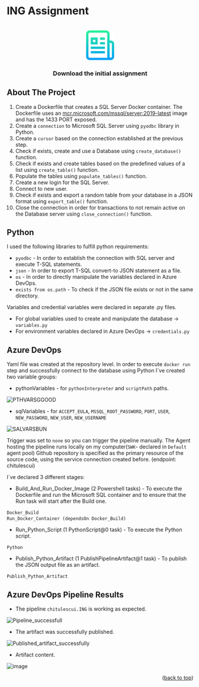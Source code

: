 # ING Assignment
<br />
<div align="center">
  <a href="https://github.com/chitulescui/ING/blob/main/Assignment%20-%20DevOps%20FlexING.docx">
    <img src="images/logo.png" alt="Logo" width="80" height="80">
  </a>

  <h3 align="center">Download the initial assignment</h3>
</div>

<!-- ABOUT THE PROJECT -->
## About The Project
1. Create a Dockerfile that creates a SQL Server Docker container. The Dockerfile uses an <a href="https://hub.docker.com/r/microsoft/mssql-server">mcr.microsoft.com/mssql/server:2019-latest</a> image and has the 1433 PORT exposed. 
2. Create a `connection` to Microsoft SQL Server using `pyodbc` library in Python.
3. Create a `cursor` based on the connection established at the previous step.
5. Check if exists, create and use a Database using `create_database()` function.
6. Check if exists and create tables based on the predefined values of a list using `create_table()` function.
7. Populate the tables using `populate_tables()` function.
8. Create a new login for the SQL Server.
9. Connect to new user.
10. Check if exists and export a random table from your database in a JSON format using `export_table()` function.
11. Close the connection in order for transactions to not remain active on the Database server using `close_connection()` function. 

## Python
I used the following libraries to fulfill python requirements: 
* `pyodbc` - In order to establish the connection with SQL server and execute T-SQL statements. 
* `json` - In order to export T-SQL convert-to JSON statement as a file. 
* `os` - In order to directly manipulate the variables declared in Azure DevOps.
* `exists from os.path` - To check if the JSON file exists or not in the same directory.

Variables and credential variables were declared in separate .py files.
* For global variables used to create and manipulate the database -> `variables.py`
* For environment variables declared in Azure DevOps -> `credentials.py`

## Azure DevOps
Yaml file was created at the repository level. In order to execute `docker run` step and successfully connect to the database using Python I`ve created two variable groups:
* pythonVariables - for `pythonInterpreter` and `scriptPath` paths.
  
![PTHVARSGGOOD](https://github.com/chitulescui/ING/assets/93248891/07d39114-a300-497a-8c90-d4c720f1e48c)

* sqlVariables - for `ACCEPT_EULA`, `MSSQL_ROOT_PASSWORD`, `PORT`, `USER`, `NEW_PASSWORD`, `NEW_USER`, `NEW_USERNAME`

![SALVARSBUN](https://github.com/chitulescui/ING/assets/93248891/9d1b4b59-7769-48ce-8010-49c6c33ec88f)

Trigger was set to `none` so you can trigger the pipeline manually.
The Agent hosting the pipeline runs locally on my computer(`SWK`- declared in `Default` agent pool) 
Github repository is specified as the primary resource of the source code, using the service connection created before. (endpoint: chitulescui)

I`ve declared 3 different stages: 
* Build_And_Run_Docker_Image (2 Powershell tasks) - To execute the Dockerfile and run the Microsoft SQL container and to ensure that the Run task will start after the Build one. 
```
Docker_Build
Run_Docker_Container (dependsOn Docker_Build)
```
* Run_Python_Script (1 PythonScript@0 task) - To execute the Python script.
```
Python
```
* Publish_Python_Artifact (1 PublishPipelineArtifact@1 task) - To publish the JSON output file as an artifact. 
```
Publish_Python_Artifact
```
## Azure DevOps Pipeline Results
* The pipeline `chitulescui.ING` is working as expected.

![Pipeline_successfull](https://github.com/chitulescui/ING/assets/93248891/bab578d8-4f47-4645-bd0e-1fb7f81cfc52)

* The artifact was successfully published. 

![Published_artifact_successfully](https://github.com/chitulescui/ING/assets/93248891/0cd5123b-b36b-44ba-a487-24b8a2918be3)

* Artifact content.

![image](https://github.com/chitulescui/ING/assets/93248891/855b2403-605a-49e0-a4d6-97fcae14a268)


<p align="right">(<a href="#readme-top">back to top</a>)</p>
